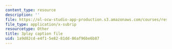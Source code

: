 ```yaml
---
content_type: resource
description: ''
file: https://ol-ocw-studio-app-production.s3.amazonaws.com/courses/res-18-009-learn-differential-equations-up-close-with-gilbert-strang-and-cleve-moler-fall-2015/1a9d82cde4f15e8281dd86af96be6b87_LKMGo8G7-vk.vtt
file_type: application/x-subrip
resourcetype: Other
title: 3play caption file
uid: 1a9d82cd-e4f1-5e82-81dd-86af96be6b87
---
```

